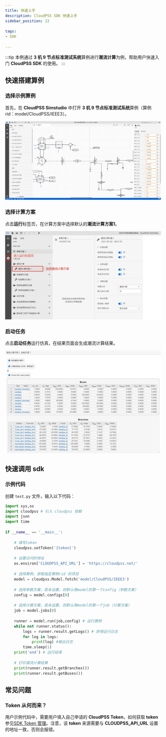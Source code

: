 ```yaml
---
title: 快速上手
description: CloudPSS SDK 快速上手
sidebar_position: 22

tags:
- SDK

---
```


:::tip
本例通过 **3 机 9 节点标准测试系统**算例进行**潮流计算**为例，帮助用户快速入门 **CloudPSS SDK** 的使用。
:::

## 快速搭建算例

### 选择示例算例

首先，在 **CloudPSS Simstudio** 中打开 **3 机 9 节点标准测试系统**算例（算例 rid：model/CloudPSS/IEEE3）。

![3机9节点标准测试系统算例](image-1.png "3机9节点标准测试系统算例")

### 选择计算方案

点击**运行**标签页，在计算方案中选择默认的**潮流计算方案1**。

![alt text](image-2.png)

### 启动任务

点击**启动任务**运行仿真，在结果页面会生成潮流计算结果。

![alt text](image-3.png)

## 快速调用 sdk

### 示例代码

创建 `test.py` 文件，输入以下代码：

```python
import sys,os
import cloudpss # 引入 cloudpss 依赖
import json
import time

if __name__ == '__main__':
    
    # 填写token
    cloudpss.setToken('{token}')

    # 设置访问的地址
    os.environ['CLOUDPSS_API_URL'] = 'https://cloudpss.net/'
    
    # 选择算例，获取指定算例rid 的项目
    model = cloudpss.Model.fetch('model/CloudPSS/IEEE3')
    
    # 选择参数方案，若未设置，则默认用model的第一个config（参数方案）
    config = model.configs[0]

    # 选择计算方案，若未设置，则默认用model的第一个job（计算方案）
    job = model.jobs[0]

    runner = model.run(job,config) # 运行算例
    while not runner.status(): 
        logs = runner.result.getLogs() # 获得运行日志
        for log in logs: 
            print(log) #输出日志
        time.sleep(1)
    print('end') # 运行结束
    
    # 打印潮流计算结果
    print(runner.result.getBranches())
    print(runner.result.getBuses())
```


## 常见问题

### Token 从何而来？

用户示例代码中，需要用户填入自己申请的 **CloudPSS Token**，如何获取 **token** 参见[SDK Token 管理](../../../account/settings/sdk-token/index.md)。注意，该 **token** 来源需要与 **CLOUDPSS_API_URL** 设置的地址一致，否则会报错。